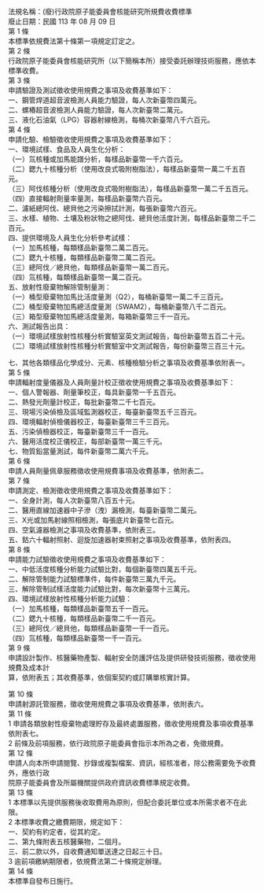 法規名稱：(廢)行政院原子能委員會核能研究所規費收費標準  
廢止日期：民國 113 年 08 月 09 日  
第 1 條  
本標準依規費法第十條第一項規定訂定之。  
第 2 條  
行政院原子能委員會核能研究所（以下簡稱本所）接受委託辦理技術服務，應依本標準收費。  
第 3 條  
申請驗證及測試徵收使用規費之事項及收費基準如下：  
一、鋼管焊道超音波檢測人員能力驗證，每人次新臺幣四萬元。  
二、螺樁超音波檢測人員能力驗證，每人次新臺幣二萬元。  
三、液化石油氣（LPG）容器射線檢測，每桶次新臺幣八千六百元。  
第 4 條  
申請化驗、檢驗徵收使用規費之事項及收費基準如下：  
一、環境試樣、食品及人員生化分析：  
（一）氚核種或加馬能譜分析，每樣品新臺幣一千六百元。  
（二）鍶九十核種分析（使用改良式吸附樹脂法），每樣品新臺幣一萬二千五百元。  
（三）阿伐核種分析（使用改良式吸附樹脂法），每樣品新臺幣一萬二千五百元。  
（四）直接輻射劑量率量測，每樣品新臺幣六百元。  
二、濾紙總阿伐、總貝他之污染擦拭計測，每張新臺幣六百元。  
三、水樣、植物、土壤及粉狀物之總阿伐、總貝他活度計測，每樣品新臺幣二千二百元。  
四、提供環境及人員生化分析參考試樣：  
（一）加馬核種，每類樣品新臺幣二萬二百元。  
（二）鍶九十核種，每類樣品新臺幣二萬二百元。  
（三）總阿伐／總貝他，每類樣品新臺幣一萬二百元。  
（四）氚核種，每類樣品新臺幣一萬二百元。  
五、放射性廢棄物解除管制量測：  
（一）桶型廢棄物加馬比活度量測（Q2），每桶新臺幣一萬二千三百元。  
（二）桶型廢棄物加馬總活度量測（SWAM2），每桶新臺幣八千二百元。  
（三）箱型廢棄物加馬總活度量測，每箱新臺幣三千一百元。  
六、測試報告出具：  
（一）環境試樣放射性核種分析實驗室英文測試報告，每份新臺幣五百二十元。  
（二）環境試樣放射性核種分析實驗室中文測試報告，每份新臺幣三百三十元。  


七、其他各類樣品化學成分、元素、核種檢驗分析之事項及收費基準依附表一。  
第 5 條  
申請輻射度量儀器及人員劑量計校正徵收使用規費之事項及收費基準如下：  
一、個人警報器、劑量筆校正，每具新臺幣一千五百元。  
二、熱發光劑量計校正，每批新臺幣二千七百元。  
三、現場污染偵檢及區域監測器校正，每臺新臺幣五千三百元。  
四、環境輻射偵檢儀器校正，每臺新臺幣三千三百元。  
五、污染偵檢器校正，每臺新臺幣三千一百元。  
六、醫用活度校正儀校正，每部新臺幣一萬三千元。  
七、物質鉛當量測試，每件新臺幣二萬六千元。  
第 6 條  
申請人員劑量佩章服務徵收使用規費事項及收費基準，依附表二。  
第 7 條  
申請測定、檢測徵收使用規費之事項及收費基準如下：  
一、全身計測，每人次新臺幣八百五十元。  
二、醫用直線加速器中子滲（洩）漏檢測，每臺新臺幣二萬元。  
三、X光或加馬射線照相檢測，每張底片新臺幣七百元。  
四、空氣濾器檢測之事項及收費基準，依附表三。  
五、鈷六十輻射照射、迴旋加速器射束照射之事項及收費基準，依附表四。  
第 8 條  
申請能力試驗徵收使用規費之事項及收費基準如下：  
一、中低活度核種分析能力試驗比對，每個新臺幣四萬五千元。  
二、解除管制能力試驗標準件，每件新臺幣三萬九千元。  
三、解除管制試樣活度能力試驗比對，每次新臺幣十三萬元。  
四、環境試樣放射性核種分析能力試驗：  
（一）加馬核種，每類樣品新臺幣五千一百元。  
（二）鍶九十核種，每類樣品新臺幣二千一百元。  
（三）總阿伐／總貝他，每類樣品新臺幣一千一百元。  
（四）氚核種，每類樣品新臺幣一千一百元。  
第 9 條  
申請設計製作、核醫藥物產製、輻射安全防護評估及提供研發技術服務，徵收使用規費及成本計  
算，依附表五；其收費基準，依個案契約或訂購單核實計算。  


第 10 條  
申請射源託管服務，徵收使用規費之事項及收費基準，依附表六。  
第 11 條  
1 申請各類放射性廢棄物處理貯存及最終處置服務，徵收使用規費及事項收費基準依附表七。  
2 前條及前項服務，依行政院原子能委員會指示本所為之者，免徵規費。  
第 12 條  
申請人向本所申請閱覽、抄錄或複製檔案、資訊，經核准者，除公務需要免予收費外，應依行政  
院原子能委員會及所屬機關提供政府資訊收費標準規定收費。  
第 13 條  
1 本標準以先提供服務後收取費用為原則，但配合委託單位或本所需求者不在此限。  
2 本標準收費之繳費期限，規定如下：  
一、契約有約定者，從其約定。  
二、第九條附表五核醫藥物，二個月。  
三、前二款以外，自收費通知單送達之日起三十日。  
3 逾前項繳納期限者，依規費法第二十條規定辦理。  
第 14 條  
本標準自發布日施行。  


